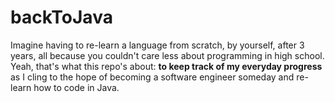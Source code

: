 <h1>backToJava</h1>

<p>Imagine having to re-learn a language from scratch, by yourself, after 3 years, all because you couldn't care less about programming in high school. Yeah, that's what this repo's about: <strong>to keep track of my everyday progress</strong> as I cling to the hope of becoming a software engineer someday and re-learn how to code in Java.</p>
